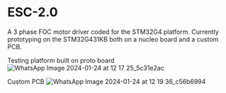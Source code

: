 # ESC-2.0

A 3 phase FOC motor driver coded for the STM32G4 platform. Currently prototyping on the STM32G431KB both on a nucleo board and a custom PCB.

Testing platform built on proto board
![WhatsApp Image 2024-01-24 at 12 17 25_5c31e2ac](https://github.com/killer400033/ESC-2.0/assets/37206981/8241b766-8ea4-4ad4-be36-2511767a3a2d)

Custom PCB
![WhatsApp Image 2024-01-24 at 12 19 36_c56b6994](https://github.com/killer400033/ESC-2.0/assets/37206981/f3491a8d-20ce-40a3-b1ff-228ac4cdd4fe)
